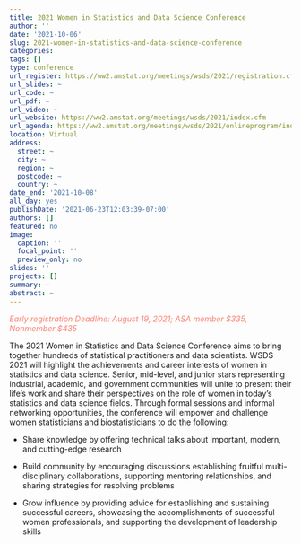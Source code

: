 ```yaml
---
title: 2021 Women in Statistics and Data Science Conference
author: ''
date: '2021-10-06'
slug: 2021-women-in-statistics-and-data-science-conference
categories:
tags: []
type: conference
url_register: https://ww2.amstat.org/meetings/wsds/2021/registration.cfm
url_slides: ~
url_code: ~
url_pdf: ~
url_video: ~
url_website: https://ww2.amstat.org/meetings/wsds/2021/index.cfm
url_agenda: https://ww2.amstat.org/meetings/wsds/2021/onlineprogram/index.cfm
location: Virtual
address:
  street: ~
  city: ~
  region: ~
  postcode: ~
  country: ~
date_end: '2021-10-08'
all_day: yes
publishDate: '2021-06-23T12:03:39-07:00'
authors: []
featured: no
image:
  caption: ''
  focal_point: ''
  preview_only: no
slides: ''
projects: []
summary: ~
abstract: ~
---
```

<span style="color: salmon;">*Early registration Deadline: August 19, 2021; ASA member $335, Nonmember $435*</span>

<!--more-->
The 2021 Women in Statistics and Data Science Conference aims to bring together hundreds of statistical practitioners and data scientists. WSDS 2021 will highlight the achievements and career interests of women in statistics and data science. Senior, mid-level, and junior stars representing industrial, academic, and government communities will unite to present their life’s work and share their perspectives on the role of women in today’s statistics and data science fields. Through formal sessions and informal networking opportunities, the conference will empower and challenge women statisticians and biostatisticians to do the following:  

- Share knowledge by offering technical talks about important, modern, and cutting-edge research  

- Build community by encouraging discussions establishing fruitful multi-disciplinary collaborations, supporting mentoring relationships, and sharing strategies for resolving problems  

- Grow influence by providing advice for establishing and sustaining successful careers, showcasing the accomplishments of successful women professionals, and supporting the development of leadership skills  